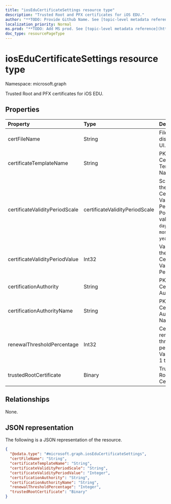 ```yaml
---
title: "iosEduCertificateSettings resource type"
description: "Trusted Root and PFX certificates for iOS EDU."
author: "**TODO: Provide Github Name. See [topic-level metadata reference](https://msgo.azurewebsites.net/add/document/guidelines/metadata.html#topic-level-metadata)**"
localization_priority: Normal
ms.prod: "**TODO: Add MS prod. See [topic-level metadata reference](https://msgo.azurewebsites.net/add/document/guidelines/metadata.html#topic-level-metadata)**"
doc_type: resourcePageType
---
```


# iosEduCertificateSettings resource type

Namespace: microsoft.graph



Trusted Root and PFX certificates for iOS EDU.

## Properties
|Property|Type|Description|
|:---|:---|:---|
|certFileName|String|File name to display in UI.|
|certificateTemplateName|String|PKCS Certificate Template Name.|
|certificateValidityPeriodScale|certificateValidityPeriodScale|Scale for the Certificate Validity Period. Possible values are: `days`, `months`, `years`.|
|certificateValidityPeriodValue|Int32|Value for the Certificate Validity Period.|
|certificationAuthority|String|PKCS Certification Authority.|
|certificationAuthorityName|String|PKCS Certification Authority Name.|
|renewalThresholdPercentage|Int32|Certificate renewal threshold percentage. Valid values 1 to 99|
|trustedRootCertificate|Binary|Trusted Root Certificate.|

## Relationships
None.

## JSON representation
The following is a JSON representation of the resource.
<!-- {
  "blockType": "resource",
  "@odata.type": "microsoft.graph.iosEduCertificateSettings"
}
-->
``` json
{
  "@odata.type": "#microsoft.graph.iosEduCertificateSettings",
  "certFileName": "String",
  "certificateTemplateName": "String",
  "certificateValidityPeriodScale": "String",
  "certificateValidityPeriodValue": "Integer",
  "certificationAuthority": "String",
  "certificationAuthorityName": "String",
  "renewalThresholdPercentage": "Integer",
  "trustedRootCertificate": "Binary"
}
```

